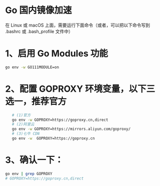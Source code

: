 # Go 国内镜像加速

在 Linux 或 macOS 上面，需要运行下面命令（或者，可以把以下命令写到 .bashrc 或 .bash_profile 文件中）
 
# 1、启用 Go Modules 功能

```sh
go env -w GO111MODULE=on
```
 
# 2、配置 GOPROXY 环境变量，以下三选一，推荐官方
 
 ```sh
    # (1)官方
    go env -w GOPROXY=https://goproxy.cn,direct
    # (2)阿里云
    go env -w GOPROXY=https://mirrors.aliyun.com/goproxy/
    # (3)七牛 CDN
    go env -w  GOPROXY=https://goproxy.cn
 ```

# 3、确认一下：

```sh
go env | grep GOPROXY
# GOPROXY=https://goproxy.cn,direct
```